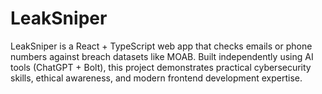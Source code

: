 # LeakSniper
LeakSniper is a React + TypeScript web app that checks emails or phone numbers against breach datasets like MOAB. Built independently using AI tools (ChatGPT + Bolt), this project demonstrates practical cybersecurity skills, ethical awareness, and modern frontend development expertise.
